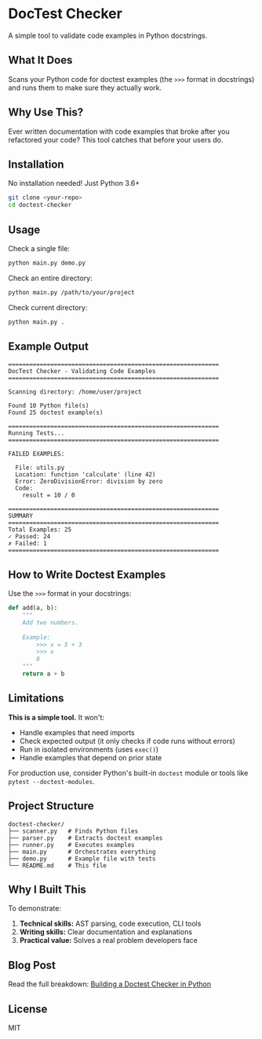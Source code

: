 # DocTest Checker

A simple tool to validate code examples in Python docstrings.

## What It Does

Scans your Python code for doctest examples (the `>>>` format in docstrings) and runs them to make sure they actually work.

## Why Use This?

Ever written documentation with code examples that broke after you refactored your code? This tool catches that before your users do.

## Installation

No installation needed! Just Python 3.6+

```bash
git clone <your-repo>
cd doctest-checker
```

## Usage

Check a single file:
```bash
python main.py demo.py
```

Check an entire directory:
```bash
python main.py /path/to/your/project
```

Check current directory:
```bash
python main.py .
```

## Example Output

```
============================================================
DocTest Checker - Validating Code Examples
============================================================

Scanning directory: /home/user/project

Found 10 Python file(s)
Found 25 doctest example(s)

============================================================
Running Tests...
============================================================

FAILED EXAMPLES:

  File: utils.py
  Location: function 'calculate' (line 42)
  Error: ZeroDivisionError: division by zero
  Code:
    result = 10 / 0

============================================================
SUMMARY
============================================================
Total Examples: 25
✓ Passed: 24
✗ Failed: 1
============================================================
```

## How to Write Doctest Examples

Use the `>>>` format in your docstrings:

```python
def add(a, b):
    """
    Add two numbers.
    
    Example:
        >>> x = 5 + 3
        >>> x
        8
    """
    return a + b
```

## Limitations

**This is a simple tool.** It won't:
- Handle examples that need imports
- Check expected output (it only checks if code runs without errors)
- Run in isolated environments (uses `exec()`)
- Handle examples that depend on prior state

For production use, consider Python's built-in `doctest` module or tools like `pytest --doctest-modules`.

## Project Structure

```
doctest-checker/
├── scanner.py   # Finds Python files
├── parser.py    # Extracts doctest examples
├── runner.py    # Executes examples
├── main.py      # Orchestrates everything
├── demo.py      # Example file with tests
└── README.md    # This file
```

## Why I Built This

To demonstrate:
1. **Technical skills:** AST parsing, code execution, CLI tools
2. **Writing skills:** Clear documentation and explanations
3. **Practical value:** Solves a real problem developers face

## Blog Post

Read the full breakdown: [Building a Doctest Checker in Python](<your-blog-link>)

## License

MIT

